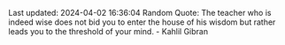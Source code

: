 Last updated: 2024-04-02 16:36:04
Random Quote: The teacher who is indeed wise does not bid you to enter the house of his wisdom but rather leads you to the threshold of your mind. - Kahlil Gibran